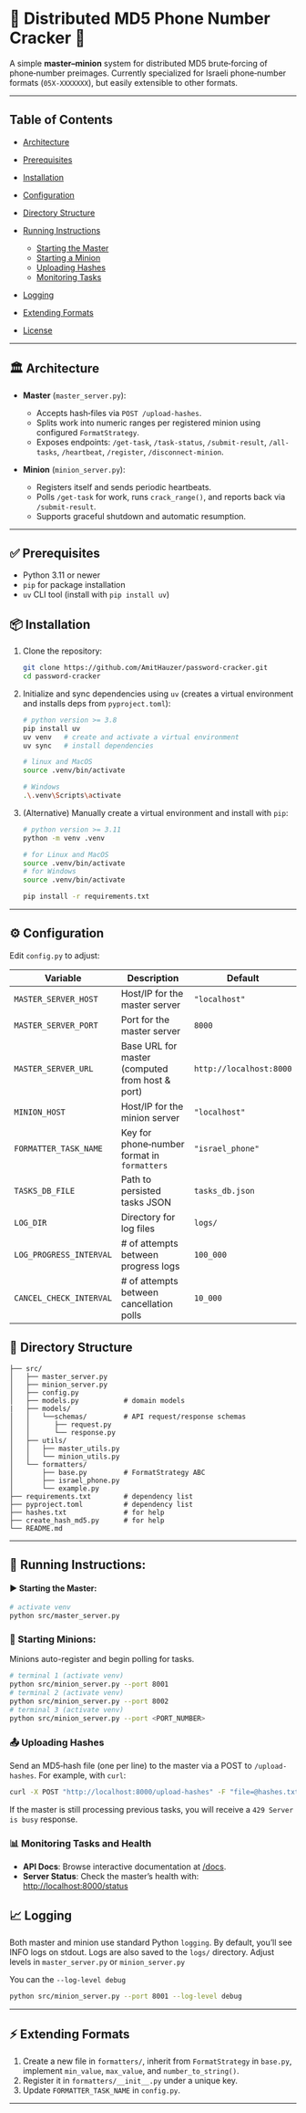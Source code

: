 # 🔎 Distributed MD5 Phone Number Cracker 🔎

A simple **master–minion** system for distributed MD5 brute‑forcing of phone‑number preimages. Currently specialized for Israeli phone‑number formats (`05X-XXXXXXX`), but easily extensible to other formats.

---

## Table of Contents

* [Architecture](#architecture)
* [Prerequisites](#prerequisites)
* [Installation](#installation)
* [Configuration](#configuration)
* [Directory Structure](#directory-structure)
* [Running Instructions](#running-instructions)

  * [Starting the Master](#starting-the-master)
  * [Starting a Minion](#starting-a-minion)
  * [Uploading Hashes](#uploading-hashes)
  * [Monitoring Tasks](#monitoring-tasks)
* [Logging](#logging)
* [Extending Formats](#extending-formats)
* [License](#license)

---

## 🏛 Architecture

* **Master** (`master_server.py`):

  * Accepts hash‑files via `POST /upload-hashes`.
  * Splits work into numeric ranges per registered minion using configured `FormatStrategy`.
  * Exposes endpoints: `/get-task`, `/task-status`, `/submit-result`, `/all-tasks`, `/heartbeat`, `/register`, `/disconnect-minion`.


* **Minion** (`minion_server.py`):

  * Registers itself and sends periodic heartbeats.
  * Polls `/get-task` for work, runs `crack_range()`, and reports back via `/submit-result`.
  * Supports graceful shutdown and automatic resumption.

---

## ✅ Prerequisites

* Python 3.11 or newer
* `pip` for package installation
* `uv` CLI tool (install with `pip install uv`)

## 📦 Installation

1. Clone the repository:

   ```bash
   git clone https://github.com/AmitHauzer/password-cracker.git
   cd password-cracker
   ```
2. Initialize and sync dependencies using `uv` (creates a virtual environment and installs deps from `pyproject.toml`):

   ```bash
   # python version >= 3.8
   pip install uv 
   uv venv   # create and activate a virtual environment
   uv sync   # install dependencies
   
   # linux and MacOS
   source .venv/bin/activate

   # Windows
   .\.venv\Scripts\activate
   ```
3. (Alternative) Manually create a virtual environment and install with `pip`:

   ```bash
   # python version >= 3.11
   python -m venv .venv
   
   # for Linux and MacOS
   source .venv/bin/activate
   # for Windows
   source .venv/bin/activate

   pip install -r requirements.txt
   ```
---
## ⚙️ Configuration

Edit `config.py` to adjust:

| Variable                | Description                                     | Default                 |   
| ----------------------- | ----------------------------------------------- | ----------------------- | 
| `MASTER_SERVER_HOST`    | Host/IP for the master server                   | `"localhost"`           |
| `MASTER_SERVER_PORT`    | Port for the master server                      | `8000`                  |   
| `MASTER_SERVER_URL`     | Base URL for master (computed from host & port) | `http://localhost:8000` |   
| `MINION_HOST`           | Host/IP for the minion server                   | `"localhost"`           |   
| `FORMATTER_TASK_NAME`   | Key for phone‑number format in `formatters`     | `"israel_phone"`        |  
| `TASKS_DB_FILE`         | Path to persisted tasks JSON                    | `tasks_db.json`         |
| `LOG_DIR`               | Directory for log files                         | `logs/`                
| `LOG_PROGRESS_INTERVAL` | # of attempts between progress logs             | `100_000`            |
| `CANCEL_CHECK_INTERVAL` | # of attempts between cancellation polls        | `10_000`                |

## 📂 Directory Structure

```
├── src/
│   ├── master_server.py
│   ├── minion_server.py
│   ├── config.py
│   ├── models.py           # domain models
|   ├── models/
│   │   └──schemas/         # API request/response schemas
│   │      ├── request.py
│   │      └── response.py
│   ├── utils/
│   │   ├── master_utils.py
│   │   └── minion_utils.py
│   └── formatters/
│       ├── base.py         # FormatStrategy ABC
│       ├── israel_phone.py
│       └── example.py
├── requirements.txt        # dependency list
├── pyproject.toml          # dependency list
├── hashes.txt              # for help
├── create_hash_md5.py      # for help
└── README.md
```
---

## 🚀 Running Instructions:

#### ▶️ Starting the Master:

```bash
# activate venv
python src/master_server.py
```

### 🤖 Starting Minions:
Minions auto-register and begin polling for tasks.
```bash
# terminal 1 (activate venv)
python src/minion_server.py --port 8001
# terminal 2 (activate venv)
python src/minion_server.py --port 8002
# terminal 3 (activate venv)
python src/minion_server.py --port <PORT_NUMBER>
```

### 📤 Uploading Hashes

Send an MD5‑hash file (one per line) to the master via a POST to `/upload-hashes`. For example, with `curl`:

```bash
curl -X POST "http://localhost:8000/upload-hashes" -F "file=@hashes.txt"
```

If the master is still processing previous tasks, you will receive a `429 Server is busy` response.

### 📊 Monitoring Tasks and Health

* **API Docs**: Browse interactive documentation at [/docs](http://localhost:8000/docs).
* **Server Status**: Check the master’s health with: [http://localhost:8000/status](http://localhost:8000/status)
    
## 📈 Logging

Both master and minion use standard Python `logging`. By default, you’ll see INFO logs on stdout. Logs are also saved to the `logs/` directory. Adjust levels in `master_server.py` or `minion_server.py`

You can the `--log-level debug`
``` bash
python src/minion_server.py --port 8001 --log-level debug
```

---

## ⚡ Extending Formats

1. Create a new file in `formatters/`, inherit from `FormatStrategy` in `base.py`, implement `min_value`, `max_value`, and `number_to_string()`.
2. Register it in `formatters/__init__.py` under a unique key.
3. Update `FORMATTER_TASK_NAME` in `config.py`.

---
